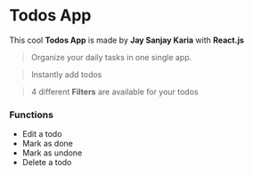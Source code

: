 # Todos App

This cool **Todos App**  is made by **Jay Sanjay Karia** with **React.js**

> Organize your daily tasks in one single app.

> Instantly add todos

> 4 different **Filters** are available for your todos

### Functions
- Edit a todo
- Mark as done
- Mark as undone
- Delete a todo
